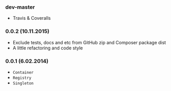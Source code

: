 ### dev-master

* Travis & Coveralls

### 0.0.2 (10.11.2015)

* Exclude tests, docs and etc from GitHub zip and Composer package dist
* A little refactoring and code style

### 0.0.1 (6.02.2014)

* `Container`
* `Registry`
* `Singleton`
